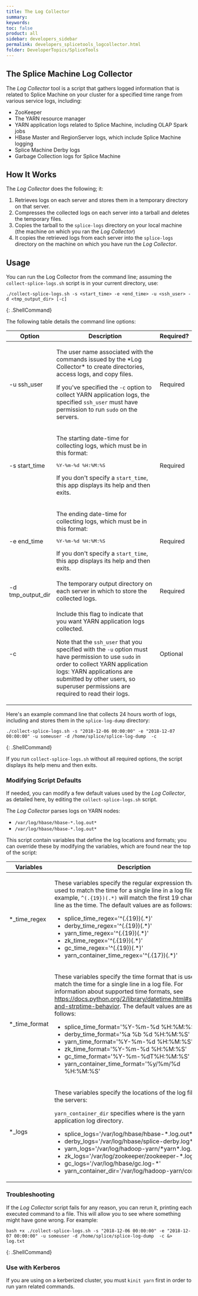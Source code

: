 ```yaml
---
title: The Log Collector
summary:
keywords:
toc: false
product: all
sidebar: developers_sidebar
permalink: developers_splicetools_logcollector.html
folder: DeveloperTopics/SpliceTools
---
```

<section>
<div class="TopicContent" data-swiftype-index="true" markdown="1">

# The Splice Machine Log Collector

The *Log Collector* tool is a script that gathers logged information that is related to Splice Machine on your cluster for a specified time range from various service logs, including:
* ZooKeeper
* The YARN resource manager
* YARN application logs related to Splice Machine, including OLAP Spark jobs
* HBase Master and RegionServer logs, which include Splice Machine logging
* Splice Machine Derby logs
* Garbage Collection logs for Splice Machine

## How It Works
The *Log Collector* does the following; it:
1. Retrieves logs on each server and stores them in a temporary directory on that server.
2. Compresses the collected logs on each server into a tarball and deletes the temporary files.
3. Copies the tarball to the `splice-logs` directory on your local machine (the machine on which you ran the *Log Collector*)
2. It copies the retrieved logs from each server into the `splice-logs` directory on the machine on which you have run the *Log Collector*.

## Usage

You can run the Log Collector from the command line; assuming the `collect-splice-logs.sh` script is in your current directory, use:

```
./collect-splice-logs.sh -s <start_time> -e <end_time> -u <ssh_user> -d <tmp_output_dir> [-c]
```
{: .ShellCommand}

The following table details the command line options:

<table>
    <col width="25%" />
    <col width="65%" />
    <col width="10%" />
    <thead>
        <tr>
            <th>Option</th>
            <th>Description</th>
            <th>Required?</th>
        </tr>
    </thead>
    <tbody>
        <tr>
            <td class="CodeFont">-u ssh_user</td>
            <td><p>The user name associated with the commands issued by the *Log Collector* to create directories, access logs, and copy files.</p>
                <p>If you've specified the <code>-c</code> option to collect YARN application logs, the specified <code>ssh_user</code> must have permission to run <code>sudo</code> on the servers.</p>
            </td>
            <td>Required</td>
        </tr>
        <tr>
            <td class="CodeFont">-s start_time</td>
            <td><p>The starting date-time for collecting logs, which must be in this format:</p>
                <pre class="AppCommandCell">%Y-%m-%d %H:%M:%S</pre>
                <p>If you don't specify a <code>start_time</code>, this app displays its help and then exits.</p>
            </td>
            <td>Required</td>
        </tr>
        <tr>
            <td class="CodeFont">-e end_time</td>
            <td><p>The ending date-time for collecting logs, which must be in this format:</p>
                <pre class="AppCommandCell">%Y-%m-%d %H:%M:%S</pre>
                <p>If you don't specify a <code>start_time</code>, this app displays its help and then exits.</p>
            </td>
            <td>Required</td>
        </tr>
        <tr>
            <td class="CodeFont">-d tmp_output_dir</td>
            <td>The temporary output directory on each server in which to store the collected logs.</td>
            <td>Required</td>
        </tr>
        <tr>
            <td class="CodeFont">-c</td>
            <td><p>Include this flag to indicate that you want YARN application logs collected.</p>
                <p>Note that the <code>ssh_user</code> that you specified with the <code>-u</code> option must have permission to use <code>sudo</code> in order to collect YARN application logs: YARN applications are submitted by other users, so superuser permissions are required to read their logs.</p>
            </td>
            <td>Optional</td>
        </tr>
    </tbody>
</table>

Here's an example command line that collects 24 hours worth of logs, including  and stores them in the `splice-log-dump` directory:

```
./collect-splice-logs.sh -s "2018-12-06 00:00:00" -e "2018-12-07 00:00:00" -u someuser -d /home/splice/splice-log-dump  -c
```
{: .ShellCommand}

If you run `collect-splice-logs.sh` without all required options, the script displays its help menu and then exits.

### Modifying Script Defaults
If needed, you can modify a few default values used by the *Log Collector*, as detailed here, by editing  the `collect-splice-logs.sh` script.

The *Log Collector* parses logs on YARN nodes:
* `/var/log/hbase/hbase-*.log.out*`
* `/var/log/hbase/hbase-*.log.out*`

This script contain variables that define the log locations and formats; you can override these by modifying the variables, which are found near the top of the script:

<table>
    <col />
    <col />
    <thead>
        <tr>
            <th>Variables</th>
            <th>Description</th>
        </tr>
    </thead>
    <tbody>
        <tr>
            <td class="CodeFont">*_time_regex</td>
            <td><p>These variables specify the regular expression that is used to match the time for a single line in a log file. For example, <code>^(.{19})(.*)</code> will match the first 19 chars in a line as the time. The default values are as follows:</p>
                <ul class=".codeList">
                    <li>splice_time_regex=<span class="AppCommand">'^(.{19})(.*)'</span></li>
                    <li>derby_time_regex=<span class="AppCommand">'^(.{19})(.*)'</span></li>
                    <li>yarn_time_regex=<span class="AppCommand">'^(.{19})(.*)'</span></li>
                    <li>zk_time_regex=<span class="AppCommand">'^(.{19})(.*)'</span></li>
                    <li>gc_time_regex=<span class="AppCommand">'^(.{19})(.*)'</span></li>
                    <li>yarn_container_time_regex=<span class="AppCommand">'^(.{17})(.*)'</span></li>
                </ul>
             </td>
        </tr>
        <tr>
            <td class="CodeFont">*_time_format</td>
            <td><p>These variables specify the time format that is used to match the time for a single line in a log file. For information about supported time formats, see <a href="https://docs.python.org/2/library/datetime.html#strftime-and-strptime-behavior" target="_blank">https://docs.python.org/2/library/datetime.html#strftime-and-strptime-behavior</a>. The default values are as follows:</p>
                <ul class=".codeList">
                    <li>splice_time_format=<span class="AppCommand">'%Y-%m-%d %H:%M:%S'</span></li>
                    <li>derby_time_format=<span class="AppCommand">'%a %b %d %H:%M:%S'</span></li>
                    <li>yarn_time_format=<span class="AppCommand">'%Y-%m-%d %H:%M:%S'</span></li>
                    <li>zk_time_format=<span class="AppCommand">'%Y-%m-%d %H:%M:%S'</span></li>
                    <li>gc_time_format=<span class="AppCommand">'%Y-%m-%dT%H:%M:%S'</span></li>
                    <li>yarn_container_time_format=<span class="AppCommand">'%y/%m/%d %H:%M:%S'</span></li>
                </ul>
             </td>
        </tr>
        <tr>
            <td class="CodeFont">*_logs</td>
            <td><p>These variables specify the locations of the log files on the servers:</p>
                <p><code>yarn_container_dir</code> specifies where is the yarn application log directory.</p>
                <ul class=".codeList">
                    <li>splice_logs=<span class="AppCommand">'/var/log/hbase/hbase-*.log.out*'</span></li>
                    <li>derby_logs=<span class="AppCommand">'/var/log/hbase/splice-derby.log*'</span></li>
                    <li>yarn_logs=<span class="AppCommand">'/var/log/hadoop-yarn/*yarn*.log.out*'</span></li>
                    <li>zk_logs=<span class="AppCommand">'/var/log/zookeeper/zookeeper-*.log*'</span></li>
                    <li>gc_logs=<span class="AppCommand">'/var/log/hbase/gc.log-*'</span></li>
                    <li>yarn_container_dir=<span class="AppCommand">'/var/log/hadoop-yarn/container'</span></li>
                </ul>
            </td>
        </tr>
    </tbody>
</table>

### Troubleshooting
If the *Log Collector* script fails for any reason, you can rerun it, printing each executed command to a file. This will allow you to see where something might have gone wrong. For example:

```
bash +x ./collect-splice-logs.sh -s "2018-12-06 00:00:00" -e "2018-12-07 00:00:00" -u someuser -d /home/splice/splice-log-dump  -c &> log.txt
```
{: .ShellCommand}

### Use with Kerberos

If you are using on a kerberized cluster, you must `kinit yarn` first in order to run yarn related commands.

</div>
</section>
